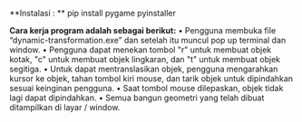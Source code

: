 **Instalasi : **
pip install pygame pyinstaller

**Cara kerja program adalah sebagai berikut:**
•	Pengguna membuka file “dynamic-transformation.exe” dan setelah itu muncul pop up terminal dan window.
•	Pengguna dapat menekan tombol "r" untuk membuat objek kotak, "c" untuk membuat objek lingkaran, dan "t" untuk membuat objek segitiga.
•	Untuk dapat mentranslasikan objek, pengguna mengarahkan kursor ke objek, tahan tombol kiri mouse, dan tarik objek untuk dipindahkan sesuai keinginan pengguna.
•	Saat tombol mouse dilepaskan, objek tidak lagi dapat dipindahkan.
•	Semua bangun geometri yang telah dibuat ditampilkan di layar / window.
